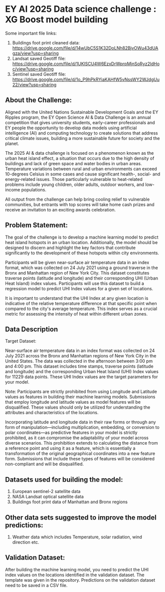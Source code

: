 # EY AI 2025 Data science challenge :  XG Boost model building

Some important file links:
1. Buildings foot print cleaned data: https://drive.google.com/file/d/14wUbC5S1K32DoLNh82BjvOWu43dUAgza/view?usp=sharing
2. Landsat saved Geotiff file: https://drive.google.com/file/d/1UKlSCU4W6EzxDrWprpMjnSoRyz2ldHoc/view?usp=sharing
3. Sentinel saved Geotiff file: https://drive.google.com/file/d/1o_P9hPkRYiaKAHfW5vNssWY2WJdgUu22/view?usp=sharing

## About the Challenge:

Aligned with the United Nations Sustainable Development Goals and the EY Ripples program, the EY Open Science AI & Data Challenge is an annual competition that gives university students, 
early-career professionals and EY people the opportunity to develop data models using artificial intelligence (AI) and computing technology to create solutions that address critical climate issues, building a more sustainable future for society and the planet.

The 2025 AI & data challenge is focused on a phenomenon known as the urban heat island effect, a situation that occurs due to the high density of buildings and lack of green space and water bodies in urban areas. 
Temperature variations between rural and urban environments can exceed 10-degrees Celsius in some cases and cause significant health-, social- and energy-related issues. Those particularly vulnerable to heat-related problems include young children, older adults, outdoor workers, and low-income populations.

All output from the challenge can help bring cooling relief to vulnerable communities, but entrants with top scores will take home cash prizes and receive an invitation to an exciting awards celebration.

## Problem Statement:

The goal of the challenge is to develop a machine learning model to predict heat island hotspots in an urban location. Additionally, the model should be designed to discern and highlight the key factors that contribute significantly to the development of these hotspots within city environments.

Participants will be given near-surface air temperature data in an index format, which was collected on 24 July 2021 using a ground traverse in the Bronx and Manhattan region of New York City. This dataset constitutes traverse points (latitude and longitude) and their corresponding UHI (Urban Heat Island) index values. 
Participants will use this dataset to build a regression model to predict UHI Index values for a given set of locations.

It is important to understand that the UHI Index at any given location is indicative of the relative temperature difference at that specific point when compared to the city's average temperature. This index serves as a crucial metric for assessing the intensity of heat within different urban zones.

## Data Description

Target Dataset:

Near-surface air temperature data in an index format was collected on 24 July 2021 across the Bronx and Manhattan regions of New York City in the United States. The data was collected in the afternoon between 3:00 pm and 4:00 pm. This dataset includes time stamps, 
traverse points (latitude and longitude) and the corresponding Urban Heat Island (UHI) Index values for 11229 data points. These UHI Index values are the target parameters for your model.

Note: Participants are strictly prohibited from using Longitude and Latitude values as features in building their machine learning models. Submissions that employ longitude and latitude values as model features will be disqualified. These values should only be utilized for understanding the attributes and characteristics of the locations.

Incorporating latitude and longitude data in their raw forms or through any form of manipulation—including multiplication, embedding, or conversion to polar coordinates—as predictive features in your model is strictly prohibited, as it can compromise the adaptability of your model across diverse scenarios. 
This prohibition extends to calculating the distance from a reference point and using it as a feature, which is essentially a transformation of the original geographical coordinates into a new feature form. Submissions that include these types of features will be considered non-compliant and will be disqualified.

## Datasets used for building the model:

1. European sentinel-2 satellite data
2. NASA Landsat optical satellite data
3. Buildings foot print data of Manhattan and Bronx regions

## Other data sets suggested to improve the model predictions:
1. Weather data which includes Temperature, solar radiation, wind direction etc.

## Validation Dataset:

After building the machine learning model, you need to predict the UHI index values on the locations identified in the validation dataset. The template was given in the repository.
Predictions on the validation dataset need to be saved in a CSV file.

